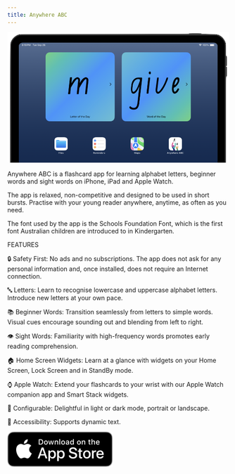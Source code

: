 ```yaml
---
title: Anywhere ABC
---
```


![iPad home screen showing widgets](/assets/ipad-widgets.png)

Anywhere ABC is a flashcard app for learning alphabet letters, beginner words and sight words on iPhone, iPad and Apple Watch.

The app is relaxed, non-competitive and designed to be used in short bursts. Practise with your young reader anywhere, anytime, as often as you need.

The font used by the app is the Schools Foundation Font, which is the first font Australian children are introduced to in Kindergarten.

FEATURES

🔒 Safety First: No ads and no subscriptions. The app does not ask for any personal information and, once installed, does not require an Internet connection.

🔤 Letters: Learn to recognise lowercase and uppercase alphabet letters. Introduce new letters at your own pace.

📚 Beginner Words: Transition seamlessly from letters to simple words. Visual cues encourage sounding out and blending from left to right.

👁️ Sight Words: Familiarity with high-frequency words promotes early reading comprehension.
 
🏠 Home Screen Widgets: Learn at a glance with widgets on your Home Screen, Lock Screen and in StandBy mode.

⌚ Apple Watch: Extend your flashcards to your wrist with our Apple Watch companion app and Smart Stack widgets.

📱 Configurable: Delightful in light or dark mode, portrait or landscape.

🌻 Accessibility: Supports dynamic text.

[![Download on the App Store badge](/assets/app-store-badge.svg)](https://apps.apple.com/au/app/anywhere-abc/id6465955518)
